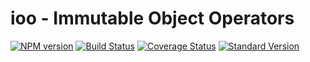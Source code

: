 # ioo - Immutable Object Operators
[![NPM version](https://img.shields.io/npm/v/ioo.svg)](https://www.npmjs.com/package/ioo)
[![Build Status](https://travis-ci.org/DxCx/ioo.svg?branch=master)](https://travis-ci.org/DxCx/ioo)
[![Coverage Status](https://coveralls.io/repos/github/DxCx/ioo/badge.svg?branch=master)](https://coveralls.io/github/DxCx/ioo?branch=master)
[![Standard Version](https://img.shields.io/badge/release-standard%20version-brightgreen.svg)](https://github.com/conventional-changelog/standard-version)

